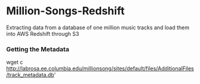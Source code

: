 # Million-Songs-Redshift
 Extracting data from a database of one million music tracks and load them into AWS Redshift  through S3 

### Getting the Metadata
wget c http://labrosa.ee.columbia.edu/millionsong/sites/default/files/AdditionalFiles/track_metadata.db'
